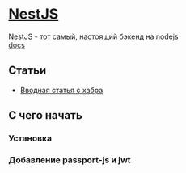 # [NestJS](https://nestjs.com/)  
NestJS - тот самый, настоящий бэкенд на nodejs  
[docs](https://docs.nestjs.com/)  

## Статьи  
- [Вводная статья с хабра](https://habr.com/ru/post/439434/)

## С чего начать  
### Установка
### Добавление passport-js и jwt

